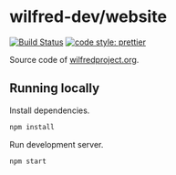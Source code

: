 # wilfred-dev/website

[![Build Status](https://travis-ci.com/wilfred-dev/website.svg?branch=master)](https://travis-ci.com/wilfred-dev/website)
[![code style: prettier](https://img.shields.io/badge/code_style-prettier-ff69b4.svg)](https://github.com/prettier/prettier)

Source code of [wilfredproject.org](https://wilfredproject.org).

## Running locally

Install dependencies.

```bash
npm install
```

Run development server.

```bash
npm start
```
